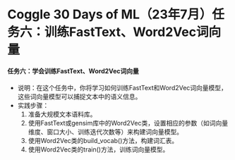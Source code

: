 # Coggle 30 Days of ML（23年7月）任务六：训练FastText、Word2Vec词向量



#### 任务六：学会训练FastText、Word2Vec词向量

- 说明：在这个任务中，你将学习如何训练FastText和Word2Vec词向量模型，这些词向量模型可以捕捉文本中的语义信息。
- 实践步骤：
  1. 准备大规模文本语料库。
  2. 使用FastText或gensim库中的Word2Vec类，设置相应的参数（如词向量维度、窗口大小、训练迭代次数等）来构建词向量模型。
  3. 使用Word2Vec类的build_vocab()方法，构建词汇表。
  4. 使用Word2Vec类的train()方法，训练词向量模型。